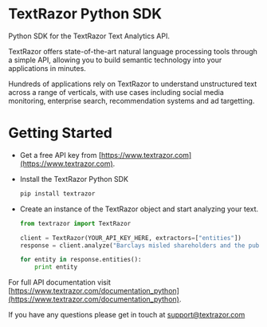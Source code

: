 TextRazor Python SDK
====================

Python SDK for the TextRazor Text Analytics API. 

TextRazor offers state-of-the-art natural language processing tools through a simple API, allowing you to build semantic technology into your applications in minutes.  

Hundreds of applications rely on TextRazor to understand unstructured text across a range of verticals, with use cases including social media monitoring, enterprise search, recommendation systems and ad targetting.  

Getting Started
===============

- Get a free API key from [https://www.textrazor.com](https://www.textrazor.com).

- Install the TextRazor Python SDK

	```bash
	pip install textrazor
	```

- Create an instance of the TextRazor object and start analyzing your text.

	```python
	from textrazor import TextRazor

	client = TextRazor(YOUR_API_KEY_HERE, extractors=["entities"])
	response = client.analyze("Barclays misled shareholders and the public about one of the biggest investments in the bank's history, a BBC Panorama investigation has found.")

	for entity in response.entities():
		print entity
	```

For full API documentation visit [https://www.textrazor.com/documentation_python](https://www.textrazor.com/documentation_python).

If you have any questions please get in touch at support@textrazor.com



